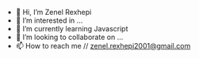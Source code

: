 - 👋 Hi, I’m Zenel Rexhepi
- 👀 I’m interested in ...
- 🌱 I’m currently learning Javascript
- 💞️ I’m looking to collaborate on ...
- 📫 How to reach me // zenel.rexhepi2001@gmail.com

<!---
zenelrexhepi2001/zenelrexhepi2001 is a ✨ special ✨ repository because its `README.md` (this file) appears on your GitHub profile.
You can click the Preview link to take a look at your changes.
--->
